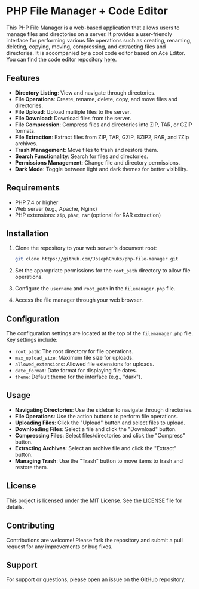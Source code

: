 # PHP File Manager + Code Editor

This PHP File Manager is a web-based application that allows users to manage files and directories on a server. It provides a user-friendly interface for performing various file operations such as creating, renaming, deleting, copying, moving, compressing, and extracting files and directories. It is accompanied by a cool code editor based on Ace Editor. You can find the code editor repository [here](https://github.com/JosephChuks/cwp-codeEditor).

## Features

- **Directory Listing**: View and navigate through directories.
- **File Operations**: Create, rename, delete, copy, and move files and directories.
- **File Upload**: Upload multiple files to the server.
- **File Download**: Download files from the server.
- **File Compression**: Compress files and directories into ZIP, TAR, or GZIP formats.
- **File Extraction**: Extract files from ZIP, TAR, GZIP, BZIP2, RAR, and 7Zip archives.
- **Trash Management**: Move files to trash and restore them.
- **Search Functionality**: Search for files and directories.
- **Permissions Management**: Change file and directory permissions.
- **Dark Mode**: Toggle between light and dark themes for better visibility.

## Requirements

- PHP 7.4 or higher
- Web server (e.g., Apache, Nginx)
- PHP extensions: `zip`, `phar`, `rar` (optional for RAR extraction)

## Installation

1. Clone the repository to your web server's document root:

   ```bash
   git clone https://github.com/JosephChuks/php-file-manager.git
   ```

2. Set the appropriate permissions for the `root_path` directory to allow file operations.

3. Configure the `username` and `root_path` in the `filemanager.php` file.

4. Access the file manager through your web browser.

## Configuration

The configuration settings are located at the top of the `filemanager.php` file. Key settings include:

- `root_path`: The root directory for file operations.
- `max_upload_size`: Maximum file size for uploads.
- `allowed_extensions`: Allowed file extensions for uploads.
- `date_format`: Date format for displaying file dates.
- `theme`: Default theme for the interface (e.g., "dark").

## Usage

- **Navigating Directories**: Use the sidebar to navigate through directories.
- **File Operations**: Use the action buttons to perform file operations.
- **Uploading Files**: Click the "Upload" button and select files to upload.
- **Downloading Files**: Select a file and click the "Download" button.
- **Compressing Files**: Select files/directories and click the "Compress" button.
- **Extracting Archives**: Select an archive file and click the "Extract" button.
- **Managing Trash**: Use the "Trash" button to move items to trash and restore them.

## License

This project is licensed under the MIT License. See the [LICENSE](LICENSE) file for details.

## Contributing

Contributions are welcome! Please fork the repository and submit a pull request for any improvements or bug fixes.

## Support

For support or questions, please open an issue on the GitHub repository.

